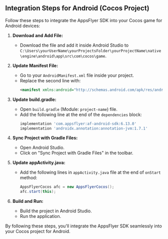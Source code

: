 ## Integration Steps for Android (Cocos Project)

Follow these steps to integrate the AppsFlyer SDK into your Cocos game for Android devices:

1. **Download and Add File:**
   - Download the file and add it inside Android Studio to `C:\Users\yourUserName\yourProjectsFolder\yourProjectName\native\engine\android\app\src\com\cocos\game`.

2. **Update Manifest File:**
   - Go to your `AndroidManifest.xml` file inside your project.
   - Replace the second line with:
     ```xml
     <manifest xmlns:android="http://schemas.android.com/apk/res/android" android:installLocation="auto" xmlns:tools="http://schemas.android.com/tools" package="your.package.name">
     ```

3. **Update build.gradle:**
   - Open `build.gradle` (Module: `project-name`) file.
   - Add the following line at the end of the `dependencies` block:
     ```gradle
     implementation 'com.appsflyer:af-android-sdk:6.13.0'
     implementation 'androidx.annotation:annotation-jvm:1.7.1'
     ```

4. **Sync Project with Gradle Files:**
   - Open Android Studio.
   - Click on "Sync Project with Gradle Files" in the toolbar.

5. **Update appActivity.java:**
   - Add the following lines in `appActivity.java` file at the end of `onStart` method:
     ```java
     AppsFlyerCocos afc = new AppsFlyerCocos();
     afc.start(this);
     ```

6. **Build and Run:**
   - Build the project in Android Studio.
   - Run the application.

By following these steps, you'll integrate the AppsFlyer SDK seamlessly into your Cocos project for Android.
